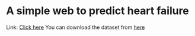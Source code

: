 # A simple web to predict heart failure

Link: <a href="https://heartfailure-api.herokuapp.com">Click here</a>
You can download the dataset from <a href="https://www.kaggle.com/datasets/fedesoriano/heart-failure-prediction/download">here</a>
